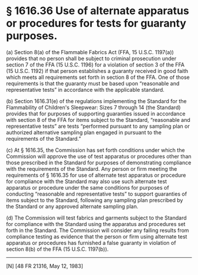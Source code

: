 # § 1616.36   Use of alternate apparatus or procedures for tests for guaranty purposes.

(a) Section 8(a) of the Flammable Fabrics Act (FFA, 15 U.S.C. 1197(a)) provides that no person shall be subject to criminal prosecution under section 7 of the FFA (15 U.S.C. 1196) for a violation of section 3 of the FFA (15 U.S.C. 1192) if that person establishes a guaranty received in good faith which meets all requirements set forth in section 8 of the FFA. One of those requirements is that the guaranty must be based upon “reasonable and representative tests” in accordance with the applicable standard.


(b) Section 1616.31(e) of the regulations implementing the Standard for the Flammability of Children's Sleepwear: Sizes 7 through 14 (the Standard) provides that for purposes of supporting guaranties issued in accordance with section 8 of the FFA for items subject to the Standard, “reasonable and representative tests” are tests “performed pursuant to any sampling plan or authorized alternative sampling plan engaged in pursuant to the requirements of the Standard.”


(c) At § 1616.35, the Commission has set forth conditions under which the Commission will approve the use of test apparatus or procedures other than those prescribed in the Standard for purposes of demonstrating compliance with the requirements of the Standard. Any person or firm meeting the requirements of § 1616.35 for use of alternate test apparatus or procedure for compliance with the Standard may also use such alternate test apparatus or procedure under the same conditions for purposes of conducting “reasonable and representative tests” to support guaranties of items subject to the Standard, following any sampling plan prescribed by the Standard or any approved alternate sampling plan.


(d) The Commission will test fabrics and garments subject to the Standard for compliance with the Standard using the apparatus and procedures set forth in the Standard. The Commission will consider any failing results from compliance testing as evidence that the person or firm using alternate test apparatus or procedures has furnished a false guaranty in violation of section 8(b) of the FFA (15 U.S.C. 1197(b)).



---

[N] [48 FR 21316, May 12, 1983]




